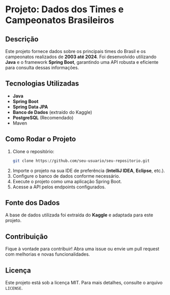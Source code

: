 # Projeto: Dados dos Times e Campeonatos Brasileiros

## Descrição
Este projeto fornece dados sobre os principais times do Brasil e os campeonatos realizados de **2003 até 2024**. Foi desenvolvido utilizando **Java** e o framework **Spring Boot**, garantindo uma API robusta e eficiente para consulta dessas informações.

## Tecnologias Utilizadas
- **Java**
- **Spring Boot**
- **Spring Data JPA**
- **Banco de Dados** (extraído do Kaggle)
- **PostgreSQL** (Recomendado)
- Maven

## Como Rodar o Projeto
1. Clone o repositório:
   ```sh
   git clone https://github.com/seu-usuario/seu-repositorio.git
   ```
2. Importe o projeto na sua IDE de preferência (**IntelliJ IDEA**, **Eclipse**, etc.).
3. Configure o banco de dados conforme necessário.
4. Execute o projeto como uma aplicação Spring Boot.
5. Acesse a API pelos endpoints configurados.

## Fonte dos Dados
A base de dados utilizada foi extraída do **Kaggle** e adaptada para este projeto.

## Contribuição
Fique à vontade para contribuir! Abra uma issue ou envie um pull request com melhorias e novas funcionalidades.

## Licença
Este projeto está sob a licença MIT. Para mais detalhes, consulte o arquivo `LICENSE`.

